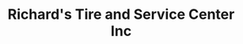 ---
title: "Richard's Tire and Service Center Inc"
url: /siloam-springs/richards-tire-and-service-center-inc/
shop: Autowerkstatt
---